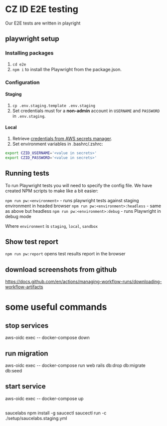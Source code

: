 # CZ ID E2E testing

Our E2E tests are written in playright

## playwright setup

### Installing packages

1. `cd e2e`
2. `npm i` to install the Playwright from the package.json.

### Configuration

#### Staging

1. `cp .env.staging.template .env.staging`
2. Set credentials must for a **non-admin** account in `USERNAME` and `PASSWORD` in `.env.staging`.

#### Local

1. Retrieve [credentials from AWS secrets manager](https://us-west-2.console.aws.amazon.com/secretsmanager/secret?name=czid-login).
2. Set environment variables in .bashrc/.zshrc:

```bash
export CZID_USERNAME='<value in secrets>'
export CZID_PASSWORD='<value in secrets>'
```

## Running tests

To run Playwright tests you will need to specify the config file. We have created NPM scripts to make like a bit easier:

`npm run pw:<environment>` - runs playwright tests against staging environment in headed browser
`npm run pw:<environment>:headless` - same as above but headless
`npm run pw:<environment>:debug` - runs Playwright in debug mode

Where `environment` is `staging`, `local`, `sandbox`

## Show test report

`npm run pw:report` opens test results report in the browser

## download screenshots from github

https://docs.github.com/en/actions/managing-workflow-runs/downloading-workflow-artifacts

# some useful commands

## stop services

aws-oidc exec -- docker-compose down

## run migration

aws-oidc exec -- docker-compose run web rails db:drop db:migrate db:seed

## start service

aws-oidc exec -- docker-compose up

## 
saucelabs
npm install -g saucectl
saucectl run -c ./setup/saucelabs.staging.yml
